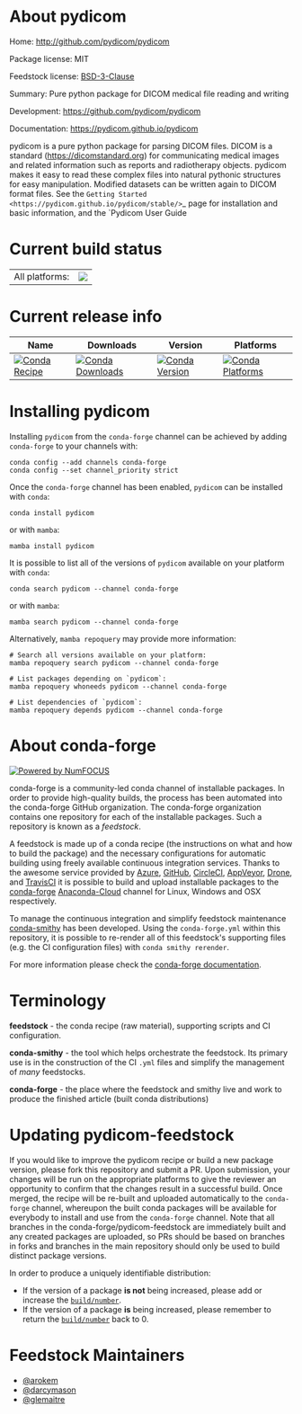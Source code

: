 About pydicom
=============

Home: http://github.com/pydicom/pydicom

Package license: MIT

Feedstock license: [BSD-3-Clause](https://github.com/conda-forge/pydicom-feedstock/blob/main/LICENSE.txt)

Summary: Pure python package for DICOM medical file reading and writing

Development: https://github.com/pydicom/pydicom

Documentation: https://pydicom.github.io/pydicom

pydicom is a pure python package for parsing DICOM files. DICOM is a
standard (https://dicomstandard.org) for communicating medical images and
related information such as reports and radiotherapy objects.  pydicom
makes it easy to read these complex files into natural pythonic structures
for easy manipulation. Modified datasets can be written again to DICOM
format files. See the `Getting Started
<https://pydicom.github.io/pydicom/stable/>`_ page for
installation and basic information, and the `Pydicom User Guide


Current build status
====================


<table><tr><td>All platforms:</td>
    <td>
      <a href="https://dev.azure.com/conda-forge/feedstock-builds/_build/latest?definitionId=3235&branchName=main">
        <img src="https://dev.azure.com/conda-forge/feedstock-builds/_apis/build/status/pydicom-feedstock?branchName=main">
      </a>
    </td>
  </tr>
</table>

Current release info
====================

| Name | Downloads | Version | Platforms |
| --- | --- | --- | --- |
| [![Conda Recipe](https://img.shields.io/badge/recipe-pydicom-green.svg)](https://anaconda.org/conda-forge/pydicom) | [![Conda Downloads](https://img.shields.io/conda/dn/conda-forge/pydicom.svg)](https://anaconda.org/conda-forge/pydicom) | [![Conda Version](https://img.shields.io/conda/vn/conda-forge/pydicom.svg)](https://anaconda.org/conda-forge/pydicom) | [![Conda Platforms](https://img.shields.io/conda/pn/conda-forge/pydicom.svg)](https://anaconda.org/conda-forge/pydicom) |

Installing pydicom
==================

Installing `pydicom` from the `conda-forge` channel can be achieved by adding `conda-forge` to your channels with:

```
conda config --add channels conda-forge
conda config --set channel_priority strict
```

Once the `conda-forge` channel has been enabled, `pydicom` can be installed with `conda`:

```
conda install pydicom
```

or with `mamba`:

```
mamba install pydicom
```

It is possible to list all of the versions of `pydicom` available on your platform with `conda`:

```
conda search pydicom --channel conda-forge
```

or with `mamba`:

```
mamba search pydicom --channel conda-forge
```

Alternatively, `mamba repoquery` may provide more information:

```
# Search all versions available on your platform:
mamba repoquery search pydicom --channel conda-forge

# List packages depending on `pydicom`:
mamba repoquery whoneeds pydicom --channel conda-forge

# List dependencies of `pydicom`:
mamba repoquery depends pydicom --channel conda-forge
```


About conda-forge
=================

[![Powered by
NumFOCUS](https://img.shields.io/badge/powered%20by-NumFOCUS-orange.svg?style=flat&colorA=E1523D&colorB=007D8A)](https://numfocus.org)

conda-forge is a community-led conda channel of installable packages.
In order to provide high-quality builds, the process has been automated into the
conda-forge GitHub organization. The conda-forge organization contains one repository
for each of the installable packages. Such a repository is known as a *feedstock*.

A feedstock is made up of a conda recipe (the instructions on what and how to build
the package) and the necessary configurations for automatic building using freely
available continuous integration services. Thanks to the awesome service provided by
[Azure](https://azure.microsoft.com/en-us/services/devops/), [GitHub](https://github.com/),
[CircleCI](https://circleci.com/), [AppVeyor](https://www.appveyor.com/),
[Drone](https://cloud.drone.io/welcome), and [TravisCI](https://travis-ci.com/)
it is possible to build and upload installable packages to the
[conda-forge](https://anaconda.org/conda-forge) [Anaconda-Cloud](https://anaconda.org/)
channel for Linux, Windows and OSX respectively.

To manage the continuous integration and simplify feedstock maintenance
[conda-smithy](https://github.com/conda-forge/conda-smithy) has been developed.
Using the ``conda-forge.yml`` within this repository, it is possible to re-render all of
this feedstock's supporting files (e.g. the CI configuration files) with ``conda smithy rerender``.

For more information please check the [conda-forge documentation](https://conda-forge.org/docs/).

Terminology
===========

**feedstock** - the conda recipe (raw material), supporting scripts and CI configuration.

**conda-smithy** - the tool which helps orchestrate the feedstock.
                   Its primary use is in the construction of the CI ``.yml`` files
                   and simplify the management of *many* feedstocks.

**conda-forge** - the place where the feedstock and smithy live and work to
                  produce the finished article (built conda distributions)


Updating pydicom-feedstock
==========================

If you would like to improve the pydicom recipe or build a new
package version, please fork this repository and submit a PR. Upon submission,
your changes will be run on the appropriate platforms to give the reviewer an
opportunity to confirm that the changes result in a successful build. Once
merged, the recipe will be re-built and uploaded automatically to the
`conda-forge` channel, whereupon the built conda packages will be available for
everybody to install and use from the `conda-forge` channel.
Note that all branches in the conda-forge/pydicom-feedstock are
immediately built and any created packages are uploaded, so PRs should be based
on branches in forks and branches in the main repository should only be used to
build distinct package versions.

In order to produce a uniquely identifiable distribution:
 * If the version of a package **is not** being increased, please add or increase
   the [``build/number``](https://docs.conda.io/projects/conda-build/en/latest/resources/define-metadata.html#build-number-and-string).
 * If the version of a package **is** being increased, please remember to return
   the [``build/number``](https://docs.conda.io/projects/conda-build/en/latest/resources/define-metadata.html#build-number-and-string)
   back to 0.

Feedstock Maintainers
=====================

* [@arokem](https://github.com/arokem/)
* [@darcymason](https://github.com/darcymason/)
* [@glemaitre](https://github.com/glemaitre/)

